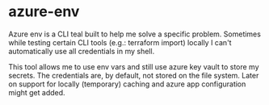 # azure-env

Azure env is a CLI teal built to help me solve a specific problem.
Sometimes while testing certain CLI tools (e.g.: terraform import) locally I can't automatically use all credentials in my shell.

This tool allows me to use env vars and still use azure key vault to store my secrets.
The credentials are, by default, not stored on the file system. Later on support for locally (temporary) caching
and azure app configuration might get added.